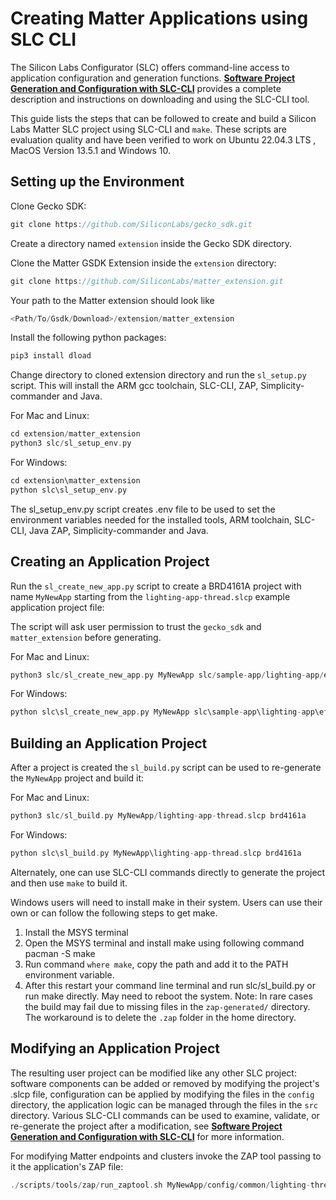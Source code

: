 # Creating Matter Applications using SLC CLI

The Silicon Labs Configurator (SLC) offers command-line access to application configuration and generation functions. [**Software Project Generation and Configuration with SLC-CLI**](https://www.silabs.com/documents/public/user-guides/ug520-software-project-generation-configuration-with-slc-cli.pdf) provides a complete description and instructions on downloading and using the SLC-CLI tool.

This guide lists the steps that can be followed to create and build a Silicon Labs Matter SLC project using SLC-CLI and `make`. These scripts are evaluation quality and have been verified to work on Ubuntu 22.04.3 LTS , MacOS Version 13.5.1 and Windows 10. 

## Setting up the Environment

Clone Gecko SDK:

```C
git clone https://github.com/SiliconLabs/gecko_sdk.git
```

Create a directory named `extension` inside the Gecko SDK directory.

Clone the  Matter GSDK Extension inside the `extension` directory:

```C
git clone https://github.com/SiliconLabs/matter_extension.git
```

Your path to the Matter extension should look like

```C
<Path/To/Gsdk/Download>/extension/matter_extension
```

Install the following python packages:

```C
pip3 install dload
```

Change directory to cloned extension directory and run the `sl_setup.py` script. This will install the ARM gcc toolchain, SLC-CLI, ZAP, Simplicity-commander and Java. 

For Mac and Linux:

```C
cd extension/matter_extension
python3 slc/sl_setup_env.py
```
For Windows: 

```C
cd extension\matter_extension
python slc\sl_setup_env.py
```

The sl_setup_env.py script creates .env file to be used to set the environment variables needed for the installed tools, ARM toolchain, SLC-CLI, Java ZAP, Simplicity-commander and Java. 

## Creating an Application Project

Run the `sl_create_new_app.py` script to create a BRD4161A project with name `MyNewApp` starting from the `lighting-app-thread.slcp` example application project file:

The script will ask user permission to trust the `gecko_sdk` and `matter_extension` before generating.

For Mac and Linux:

```C
python3 slc/sl_create_new_app.py MyNewApp slc/sample-app/lighting-app/efr32/lighting-app-thread.slcp brd4161a
```
For Windows:
```C
python slc\sl_create_new_app.py MyNewApp slc\sample-app\lighting-app\efr32\lighting-app-thread.slcp brd4161a
```

## Building an Application Project

After a project is created the `sl_build.py` script can be used to re-generate the `MyNewApp` project and build it:

For Mac and Linux:

```C
python3 slc/sl_build.py MyNewApp/lighting-app-thread.slcp brd4161a
```

For Windows:

```C
python slc\sl_build.py MyNewApp\lighting-app-thread.slcp brd4161a
```


Alternately, one can use SLC-CLI commands directly to generate the project and then use `make` to build it.

Windows users will need to install make in their system. Users can use their own or can follow the following steps to get make.
1. Install the MSYS terminal
2. Open the MSYS terminal and install make using following command pacman -S make
3. Run command `where make`, copy the path and add it to the PATH environment variable. 
4. After this restart your command line terminal and run slc/sl_build.py or run make directly. May need to reboot the system.
Note: In rare cases the build may fail due to missing files in the `zap-generated/` directory. The workaround is to delete the `.zap` folder in the home directory.
## Modifying an Application Project

The resulting user project can be modified like any other SLC project: software components can be added or removed by modifying the project's .slcp file, configuration can be applied by modifying the files in the `config` directory, the application logic can be managed through the files in the `src` directory. Various SLC-CLI commands can be used to examine, validate, or re-generate the project after a modification, see [**Software Project Generation and Configuration with SLC-CLI**](https://www.silabs.com/documents/public/user-guides/ug520-software-project-generation-configuration-with-slc-cli.pdf) for more information.

For modifying Matter endpoints and clusters invoke the ZAP tool passing to it the application's ZAP file:

```C
./scripts/tools/zap/run_zaptool.sh MyNewApp/config/common/lighting-thread-app.zap
```
